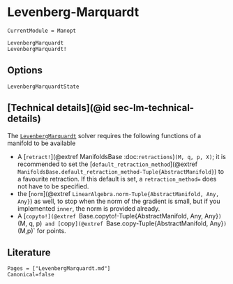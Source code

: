 # Levenberg-Marquardt

```@meta
CurrentModule = Manopt
```

```@docs
LevenbergMarquardt
LevenbergMarquardt!
```

## Options

```@docs
LevenbergMarquardtState
```

## [Technical details](@id sec-lm-technical-details)

The [`LevenbergMarquardt`](@ref) solver requires the following functions of a manifold to be available

* A [`retract!`](@extref ManifoldsBase :doc:`retractions`)`(M, q, p, X)`; it is recommended to set the [`default_retraction_method`](@extref `ManifoldsBase.default_retraction_method-Tuple{AbstractManifold}`) to a favourite retraction. If this default is set, a `retraction_method=` does not have to be specified.
* the [`norm`](@extref `LinearAlgebra.norm-Tuple{AbstractManifold, Any, Any}`) as well, to stop when the norm of the gradient is small, but if you implemented `inner`, the norm is provided already.
* A [`copyto!](@extref `Base.copyto!-Tuple{AbstractManifold, Any, Any}`)`(M, q, p)` and [`copy`](@extref `Base.copy-Tuple{AbstractManifold, Any}`)`(M,p)` for points.


## Literature

```@bibliography
Pages = ["LevenbergMarquardt.md"]
Canonical=false
```
